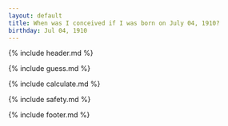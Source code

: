 ```yaml
---
layout: default
title: When was I conceived if I was born on July 04, 1910?
birthday: Jul 04, 1910
---
```


{% include header.md %}

{% include guess.md %}

{% include calculate.md %}

{% include safety.md %}

{% include footer.md %}



